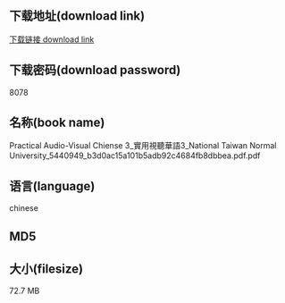 ## 下载地址(download link)
[下载链接 download link](https://tutu365.netlify.app/?s=Practical+Audio-Visual+Chiense+3_%E5%AF%A6%E7%94%A8%E8%A6%96%E8%81%BD%E8%8F%AF%E8%AA%9E3_National+Taiwan+Normal+University_5440949_b3d0ac15a101b5adb92c4684fb8dbbea.pdf)

## 下载密码(download password)
8078

## 名称(book name)
Practical Audio-Visual Chiense 3_實用視聽華語3_National Taiwan Normal University_5440949_b3d0ac15a101b5adb92c4684fb8dbbea.pdf.pdf

## 语言(language)
chinese

## MD5


## 大小(filesize)
72.7 MB
